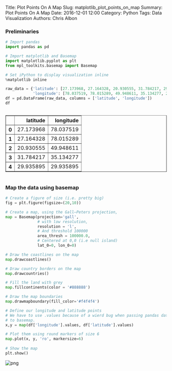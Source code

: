 Title: Plot Points On A Map
Slug: matplotlib_plot_points_on_map
Summary: Plot Points On A Map
Date: 2016-12-01 12:00
Category: Python
Tags: Data Visualization
Authors: Chris Albon



### Preliminaries


```python
# Import pandas
import pandas as pd

# Import matplotlib and Basemap
import matplotlib.pyplot as plt
from mpl_toolkits.basemap import Basemap

# Set iPython to display visualization inline
%matplotlib inline
```


```python
raw_data = {'latitude': [27.173968, 27.164328, 20.930555, 31.784217, 29.935895],
            'longitude': [78.037519, 78.015289, 49.948611, 35.134277, 29.935895]}
df = pd.DataFrame(raw_data, columns = ['latitude', 'longitude'])
df
```




<div style="max-height:1000px;max-width:1500px;overflow:auto;">
<table border="1" class="dataframe">
  <thead>
    <tr style="text-align: right;">
      <th></th>
      <th>latitude</th>
      <th>longitude</th>
    </tr>
  </thead>
  <tbody>
    <tr>
      <th>0</th>
      <td> 27.173968</td>
      <td> 78.037519</td>
    </tr>
    <tr>
      <th>1</th>
      <td> 27.164328</td>
      <td> 78.015289</td>
    </tr>
    <tr>
      <th>2</th>
      <td> 20.930555</td>
      <td> 49.948611</td>
    </tr>
    <tr>
      <th>3</th>
      <td> 31.784217</td>
      <td> 35.134277</td>
    </tr>
    <tr>
      <th>4</th>
      <td> 29.935895</td>
      <td> 29.935895</td>
    </tr>
  </tbody>
</table>
</div>



### Map the data using basemap


```python
# Create a figure of size (i.e. pretty big)
fig = plt.figure(figsize=(20,10))

# Create a map, using the Gall–Peters projection, 
map = Basemap(projection='gall', 
              # with low resolution,
              resolution = 'l', 
              # And threshold 100000
              area_thresh = 100000.0,
              # Centered at 0,0 (i.e null island)
              lat_0=0, lon_0=0)

# Draw the coastlines on the map
map.drawcoastlines()

# Draw country borders on the map
map.drawcountries()

# Fill the land with grey
map.fillcontinents(color = '#888888')

# Draw the map boundaries
map.drawmapboundary(fill_color='#f4f4f4')

# Define our longitude and latitude points
# We have to use .values because of a wierd bug when passing pandas data
# to basemap.
x,y = map(df['longitude'].values, df['latitude'].values)

# Plot them using round markers of size 6
map.plot(x, y, 'ro', markersize=6)
 
# Show the map
plt.show()
```


![png]({filename}/images/matplotlib_plot_points_on_map/output_5_0.png)

